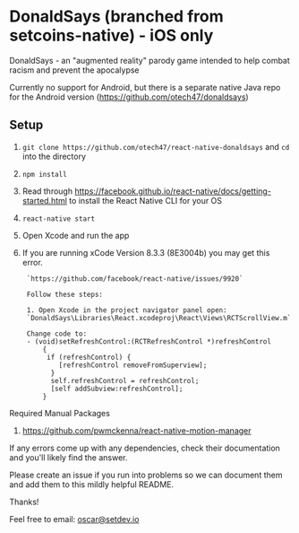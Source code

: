 # DonaldSays (branched from setcoins-native) - iOS only 
DonaldSays - an "augmented reality" parody game intended to help combat racism and prevent the apocalypse

Currently no support for Android, but there is a separate native Java repo for the Android version (https://github.com/otech47/donaldsays) 

## Setup
1. `git clone https://github.com/otech47/react-native-donaldsays` and `cd` into the directory
2. `npm install`
3. Read through https://facebook.github.io/react-native/docs/getting-started.html to install the React Native CLI for your OS
4. `react-native start`
5. Open Xcode and run the app

6. If you are running xCode Version 8.3.3 (8E3004b) you may get this error.


        `https://github.com/facebook/react-native/issues/9920`
        
        Follow these steps:
        
        1. Open Xcode in the project navigator panel open:
        `DonaldSays\Libraries\React.xcodeproj\React\Views\RCTScrollView.m`
        
        Change code to:
        - (void)setRefreshControl:(RCTRefreshControl *)refreshControl
            {
             if (refreshControl) {
                [refreshControl removeFromSuperview];
              }
              self.refreshControl = refreshControl;
              [self addSubview:refreshControl];
            }


Required Manual Packages
1. https://github.com/pwmckenna/react-native-motion-manager

If any errors come up with any dependencies, check their documentation and you'll likely find the answer.

Please create an issue if you run into problems so we can document them and add them to this mildly helpful README.

Thanks!

Feel free to email: oscar@setdev.io
